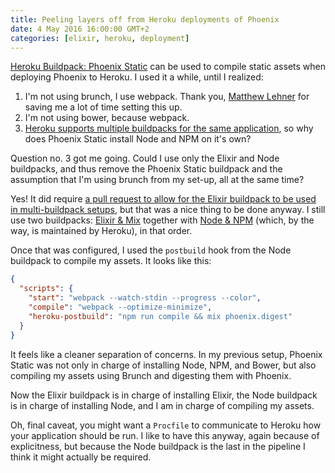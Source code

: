```yaml
---
title: Peeling layers off from Heroku deployments of Phoenix
date: 4 May 2016 16:00:00 GMT+2
categories: [elixir, heroku, deployment]
---
```


[Heroku Buildpack: Phoenix Static](https://github.com/gjaldon/heroku-buildpack-phoenix-static) can be used to
compile static assets when deploying Phoenix to Heroku. I used it a while, until I realized:

1. I'm not using brunch, I use webpack. Thank you, [Matthew Lehner](http://matthewlehner.net/using-webpack-with-phoenix-and-elixir/) for saving me a lot of time setting this up.
1. I'm not using bower, because webpack.
1. [Heroku supports multiple buildpacks for the same application](https://devcenter.heroku.com/articles/using-multiple-buildpacks-for-an-app), so why
   does Phoenix Static install Node and NPM on it's own?

Question no. 3 got me going. Could I use only the Elixir and Node buildpacks, and thus remove
the Phoenix Static buildpack and the assumption that I'm using brunch from my set-up, all at the same time?

Yes! It did require [a pull request to allow for the Elixir buildpack to be used in multi-buildpack setups](https://github.com/HashNuke/heroku-buildpack-elixir/pull/74),
but that was a nice thing to be done anyway. I still use two buildpacks: [Elixir & Mix](https://github.com/HashNuke/heroku-buildpack-elixir) together with
[Node & NPM](https://github.com/heroku/heroku-buildpack-nodejs) (which, by the way, is maintained by Heroku), in that order.

Once that was configured, I used the `postbuild` hook from the Node buildpack to compile my assets. It looks like this:

```json
{
  "scripts": {
    "start": "webpack --watch-stdin --progress --color",
    "compile": "webpack --optimize-minimize",
    "heroku-postbuild": "npm run compile && mix phoenix.digest"
  }
}
```

It feels like a cleaner separation of concerns. In my previous setup, Phoenix Static was not only in charge of installing Node, NPM, and 
Bower, but also compiling my assets using Brunch and digesting them with Phoenix.

Now the Elixir buildpack is in charge of installing Elixir, the Node buildpack is in charge of installing Node, and I am in charge of
compiling my assets.

Oh, final caveat, you might want a `Procfile` to communicate to Heroku how your application should be run.
I like to have this anyway, again because of explicitness, but because the Node buildpack is the last in
the pipeline I think it might actually be required.
